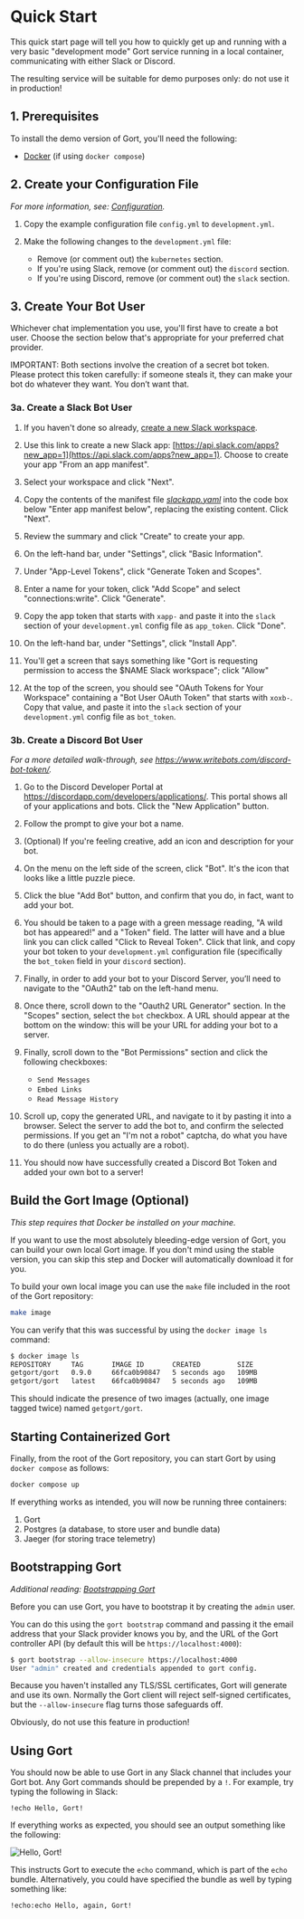 # Quick Start

This quick start page will tell you how to quickly get up and running with a very basic "development mode" Gort service running in a local container, communicating with either Slack or Discord.

The resulting service will be suitable for demo purposes only: do not use it in production!

## 1. Prerequisites

To install the demo version of Gort, you'll need the following:

- [Docker](https://docs.docker.com/get-docker/) (if using `docker compose`)

## 2. Create your Configuration File

_For more information, see: [Configuration](configuration.md)._

1. Copy the example configuration file `config.yml` to `development.yml`.

1. Make the following changes to the `development.yml` file:

   * Remove (or comment out) the `kubernetes` section.
   * If you're using Slack, remove (or comment out) the `discord` section.
   * If you're using Discord, remove (or comment out) the `slack` section.

## 3. Create Your Bot User

Whichever chat implementation you use, you'll first have to create a bot user. Choose the section below that's appropriate for your preferred chat provider.

IMPORTANT: Both sections involve the creation of a secret bot token. Please protect this token carefully: if someone steals it, they can make your bot do whatever they want. You don’t want that.

### 3a. Create a Slack Bot User

1. If you haven't done so already, [create a new Slack workspace](https://slack.com/help/articles/206845317-Create-a-Slack-workspace).

1. Use this link to create a new Slack app: [https://api.slack.com/apps?new_app=1](https://api.slack.com/apps?new_app=1). Choose to create your app "From an app manifest".

1. Select your workspace and click "Next".

1. Copy the contents of the manifest file [_slackapp.yaml_](https://github.com/getgort/gort/blob/main/slackapp.yaml) into the code box below "Enter app manifest below", replacing the existing content. Click "Next".

1. Review the summary and click "Create" to create your app.

1. On the left-hand bar, under "Settings", click "Basic Information".

1. Under "App-Level Tokens", click "Generate Token and Scopes".

1. Enter a name for your token, click "Add Scope" and select "connections:write". Click "Generate".

1. Copy the app token that starts with `xapp-` and paste it into the `slack` section of your `development.yml` config file as `app_token`. Click "Done".

1. On the left-hand bar, under "Settings", click "Install App".

1. You'll get a screen that says something like "Gort is requesting permission to access the $NAME Slack workspace"; click "Allow"

1. At the top of the screen, you should see "OAuth Tokens for Your Workspace" containing a "Bot User OAuth Token" that starts with `xoxb-`. Copy that value, and paste it into the `slack` section of your `development.yml` config file as `bot_token`.

### 3b. Create a Discord Bot User

_For a more detailed walk-through, see https://www.writebots.com/discord-bot-token/._

1. Go to the Discord Developer Portal at https://discordapp.com/developers/applications/. This portal shows all of your applications and bots. Click the "New Application" button.

2. Follow the prompt to give your bot a name.

3. (Optional) If you're feeling creative, add an icon and description for your bot.

4. On the menu on the left side of the screen, click "Bot". It's the icon that looks like a little puzzle piece.

5. Click the blue "Add Bot" button, and confirm that you do, in fact, want to add your bot.

6. You should be taken to a page with a green message reading, "A wild bot has appeared!" and a "Token" field. The latter will have and a blue link you can click called "Click to Reveal Token". Click that link, and copy your bot token to your `development.yml` configuration file (specifically the `bot_token` field in your `discord` section).

7. Finally, in order to add your bot to your Discord Server, you’ll need to navigate to the "OAuth2" tab on the left-hand menu.

8. Once there, scroll down to the "Oauth2 URL Generator" section. In the "Scopes" section, select the `bot` checkbox. A URL should appear at the bottom on the window: this will be your URL for adding your bot to a server.

9. Finally, scroll down to the "Bot Permissions" section and click the following checkboxes:

   * `Send Messages`
   * `Embed Links`
   * `Read Message History`

10. Scroll up, copy the generated URL, and navigate to it by pasting it into a browser. Select the server to add the bot to, and confirm the selected permissions. If you get an "I'm not a robot" captcha, do what you have to do there (unless you actually are a robot).

11. You should now have successfully created a Discord Bot Token and added your own bot to a server!

## Build the Gort Image (Optional)

_This step requires that Docker be installed on your machine._

If you want to use the most absolutely bleeding-edge version of Gort, you can build your own local Gort image. If you don't mind using the stable version, you can skip this step and Docker will automatically download it for you.

To build your own local image you can use the `make` file included in the root of the Gort repository:

```bash
make image
```

You can verify that this was successful by using the `docker image ls` command:

```bash
$ docker image ls
REPOSITORY     TAG       IMAGE ID       CREATED         SIZE
getgort/gort   0.9.0     66fca0b90847   5 seconds ago   109MB
getgort/gort   latest    66fca0b90847   5 seconds ago   109MB
```

This should indicate the presence of two images (actually, one image tagged twice) named `getgort/gort`.

## Starting Containerized Gort

Finally, from the root of the Gort repository, you can start Gort by using `docker compose` as follows:

```bash
docker compose up
```

If everything works as intended, you will now be running three containers: 

1. Gort
2. Postgres (a database, to store user and bundle data)
3. Jaeger (for storing trace telemetry)

## Bootstrapping Gort

_Additional reading: [Bootstrapping Gort](bootstrapping.md)_

Before you can use Gort, you have to bootstrap it by creating the `admin` user.

You can do this using the `gort bootstrap` command and passing it the email address that your Slack provider knows you by, and the URL of the Gort controller API (by default this will be `https://localhost:4000`):

```bash
$ gort bootstrap --allow-insecure https://localhost:4000
User "admin" created and credentials appended to gort config.
```

Because you haven't installed any TLS/SSL certificates, Gort will generate and use its own. Normally the Gort client will reject self-signed certificates, but the `--allow-insecure` flag turns those safeguards off.

Obviously, do not use this feature in production!

## Using Gort

You should now be able to use Gort in any Slack channel that includes your Gort bot. Any Gort commands should be prepended by a `!`. For example, try typing the following in Slack:

`!echo Hello, Gort!`

If everything works as expected, you should see an output something like the following:

![Hello, Gort!](images/hello-gort.png "Hello, Gort!")

This instructs Gort to execute the `echo` command, which is part of the `echo` bundle. Alternatively, you could have specified the bundle as well by typing something like:

`!echo:echo Hello, again, Gort!`

